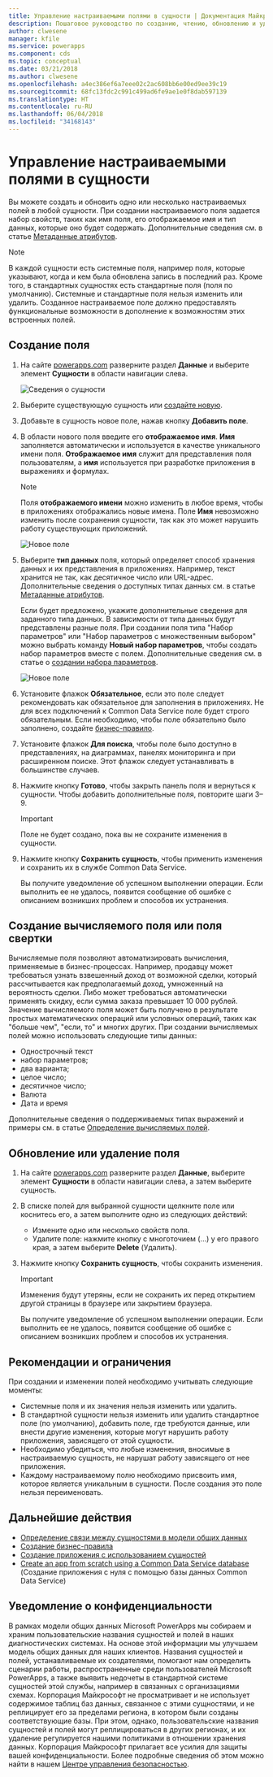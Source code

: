 ```yaml
---
title: Управление настраиваемыми полями в сущности | Документация Майкрософт
description: Пошаговое руководство по созданию, чтению, обновлению и удалению настраиваемых полей сущности в службе Common Data Service (CDS) для приложений.
author: clwesene
manager: kfile
ms.service: powerapps
ms.component: cds
ms.topic: conceptual
ms.date: 03/21/2018
ms.author: clwesene
ms.openlocfilehash: a4ec386ef6a7eee02c2ac608bb6e00ed9ee39c19
ms.sourcegitcommit: 68fc13fdc2c991c499ad6fe9ae1e0f8dab597139
ms.translationtype: HT
ms.contentlocale: ru-RU
ms.lasthandoff: 06/04/2018
ms.locfileid: "34168143"
---
```

# <a name="manage-custom-fields-in-an-entity"></a>Управление настраиваемыми полями в сущности
Вы можете создать и обновить одно или несколько настраиваемых полей в любой сущности. При создании настраиваемого поля задается набор свойств, таких как имя поля, его отображаемое имя и тип данных, которые оно будет содержать. Дополнительные сведения см. в статье [Метаданные атрибутов](../../developer/common-data-service/entity-attribute-metadata.md).

> [!NOTE]
> В каждой сущности есть системные поля, например поля, которые указывают, когда и кем была обновлена запись в последний раз. Кроме того, в стандартных сущностях есть стандартные поля (поля по умолчанию). Системные и стандартные поля нельзя изменить или удалить. Созданное настраиваемое поле должно предоставлять функциональные возможности в дополнение к возможностям этих встроенных полей.

## <a name="create-a-field"></a>Создание поля
1. На сайте [powerapps.com](https://web.powerapps.com) разверните раздел **Данные** и выберите элемент **Сущности** в области навигации слева.

    ![Сведения о сущности](./media/data-platform-cds-create-entity/entitylist.png "Список сущностей")

2. Выберите существующую сущность или [создайте новую](data-platform-create-entity.md).

3. Добавьте в сущность новое поле, нажав кнопку **Добавить поле**.

4. В области нового поля введите его **отображаемое имя**. **Имя** заполняется автоматически и используется в качестве уникального имени поля. **Отображаемое имя** служит для представления поля пользователям, а **имя** используется при разработке приложения в выражениях и формулах.

    > [!NOTE]
    > Поля **отображаемого имени** можно изменить в любое время, чтобы в приложениях отображались новые имена. Поле **Имя** невозможно изменить после сохранения сущности, так как это может нарушить работу существующих приложений.

    ![Новое поле](./media/data-platform-cds-create-entity/newfieldpanel.png "Область нового поля")

5. Выберите **тип данных** поля, который определяет способ хранения данных и их представления в приложениях. Например, текст хранится не так, как десятичное число или URL-адрес. Дополнительные сведения о доступных типах данных см. в статье [Метаданные атрибутов](../../developer/common-data-service/entity-attribute-metadata.md).

    Если будет предложено, укажите дополнительные сведения для заданного типа данных. В зависимости от типа данных будут представлены разные поля. При создании поля типа "Набор параметров" или "Набор параметров с множественным выбором" можно выбрать команду **Новый набор параметров**, чтобы создать набор параметров вместе с полем. Дополнительные сведения см. в статье о [создании набора параметров](custom-picklists.md).

    ![Новое поле](./media/data-platform-cds-create-entity/newfieldpanel-2.png "Область нового поля")


7. Установите флажок **Обязательное**, если это поле следует рекомендовать как обязательное для заполнения в приложениях. Не для всех подключений к Common Data Service поле будет строго обязательным. Если необходимо, чтобы поле обязательно было заполнено, создайте [бизнес-правило](data-platform-create-business-rule.md).

8. Установите флажок **Для поиска**, чтобы поле было доступно в представлениях, на диаграммах, панелях мониторинга и при расширенном поиске. Этот флажок следует устанавливать в большинстве случаев.

9. Нажмите кнопку **Готово**, чтобы закрыть панель поля и вернуться к сущности. Чтобы добавить дополнительные поля, повторите шаги 3–9.
   
    > [!IMPORTANT]
    > Поле не будет создано, пока вы не сохраните изменения в сущности.

10. Нажмите кнопку **Сохранить сущность**, чтобы применить изменения и сохранить их в службе Common Data Service.

    Вы получите уведомление об успешном выполнении операции. Если выполнить ее не удалось, появится сообщение об ошибке с описанием возникших проблем и способов их устранения.

## <a name="create-a-calculated-or-roll-up-field"></a>Создание вычисляемого поля или поля свертки
Вычисляемые поля позволяют автоматизировать вычисления, применяемые в бизнес-процессах. Например, продавцу может требоваться узнать взвешенный доход от возможной сделки, который рассчитывается как предполагаемый доход, умноженный на вероятность сделки. Либо может требоваться автоматически применять скидку, если сумма заказа превышает 10 000 рублей. Значение вычисляемого поля может быть получено в результате простых математических операций или условных операций, таких как "больше чем", "если, то" и многих других. При создании вычисляемых полей можно использовать следующие типы данных:

* Однострочный текст
* набор параметров;
* два варианта;
* целое число;
* десятичное число;
* Валюта
* Дата и время

Дополнительные сведения о поддерживаемых типах выражений и примеры см. в статье [Определение вычисляемых полей](/dynamics365/customer-engagement/customize/define-calculated-fields).

## <a name="update-or-delete-a-field"></a>Обновление или удаление поля
1. На сайте [powerapps.com](https://web.powerapps.com) разверните раздел **Данные**, выберите элемент **Сущности** в области навигации слева, а затем выберите сущность.
2. В списке полей для выбранной сущности щелкните поле или коснитесь его, а затем выполните одно из следующих действий:
   
   * Измените одно или несколько свойств поля.
   * Удалите поле: нажмите кнопку с многоточием (...) у его правого края, а затем выберите **Delete** (Удалить).

3. Нажмите кнопку **Сохранить сущность**, чтобы сохранить изменения.
   
    > [!IMPORTANT]
    > Изменения будут утеряны, если не сохранить их перед открытием другой страницы в браузере или закрытием браузера.

    Вы получите уведомление об успешном выполнении операции. Если выполнить ее не удалось, появится сообщение об ошибке с описанием возникших проблем и способов их устранения.

## <a name="best-practices-and-restrictions"></a>Рекомендации и ограничения
При создании и изменении полей необходимо учитывать следующие моменты:

* Системные поля и их значения нельзя изменить или удалить.
* В стандартной сущности нельзя изменить или удалить стандартное поле (по умолчанию), добавить поле, где требуются данные, или внести другие изменения, которые могут нарушить работу приложения, зависящего от этой сущности.
* Необходимо убедиться, что любые изменения, вносимые в настраиваемую сущность, не нарушат работу зависящего от нее приложения.
* Каждому настраиваемому полю необходимо присвоить имя, которое является уникальным в сущности. После создания это поле нельзя переименовать.

## <a name="next-steps"></a>Дальнейшие действия
* [Определение связи между сущностями в модели общих данных](data-platform-entity-lookup.md)
* [Создание бизнес-правила](data-platform-create-business-rule.md)
* [Создание приложения с использованием сущностей](../canvas-apps/data-platform-create-app.md)
* [Create an app from scratch using a Common Data Service database](../canvas-apps/data-platform-create-app-scratch.md) (Создание приложения с нуля с помощью базы данных Common Data Service)

## <a name="privacy-notice"></a>Уведомление о конфиденциальности
В рамках модели общих данных Microsoft PowerApps мы собираем и храним пользовательские названия сущностей и полей в наших диагностических системах.  На основе этой информации мы улучшаем модель общих данных для наших клиентов. Названия сущностей и полей, устанавливаемые их создателями, помогают нам определить сценарии работы, распространенные среди пользователей Microsoft PowerApps, а также выявить недочеты в стандартной системе сущностей этой службы, например в связанных с организациями схемах. Корпорация Майкрософт не просматривает и не использует содержимое таблиц баз данных, связанное с этими сущностями, и не реплицирует его за пределами региона, в котором были созданы соответствующие базы. При этом, однако, пользовательские названия сущностей и полей могут реплицироваться в других регионах, и их удаление регулируется нашими политиками в отношении хранения данных. Корпорация Майкрософт прилагает все усилия для защиты вашей конфиденциальности. Более подробные сведения об этом можно найти в нашем [Центре управления безопасностью](https://www.microsoft.com/trustcenter/Privacy/default.aspx).

